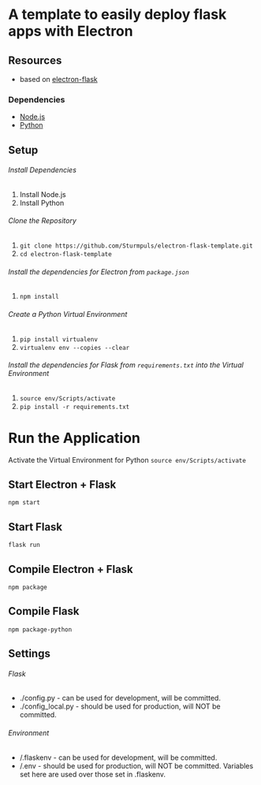 # A template to easily deploy flask apps with Electron

## Resources
* based on [electron-flask](https://github.com/matbloch/electron-flask)

### Dependencies
* [Node.js](https://nodejs.org/en/)
* [Python](https://www.python.org/)

## Setup
###### Install Dependencies
1. Install Node.js
1. Install Python
###### Clone the Repository
1. `git clone https://github.com/Sturmpuls/electron-flask-template.git`
1. `cd electron-flask-template`
###### Install the dependencies for Electron from `package.json`
1. `npm install`
###### Create a Python Virtual Environment
1. `pip install virtualenv`
1. `virtualenv env --copies --clear`
###### Install the dependencies for Flask from `requirements.txt` into the Virtual Environment
1. `source env/Scripts/activate`
1. `pip install -r requirements.txt`

# Run the Application
Activate the Virtual Environment for Python `source env/Scripts/activate`
## Start Electron + Flask
`npm start`

## Start Flask
`flask run`

## Compile Electron + Flask
`npm package`

## Compile Flask
`npm package-python`

## Settings
###### Flask
* ./config.py - can be used for development, will be committed.
* ./config_local.py - should be used for production, will NOT be committed.
###### Environment
* /.flaskenv - can be used for development, will be committed.
* /.env - should be used for production, will NOT be committed. Variables set here are used over those set in .flaskenv.
